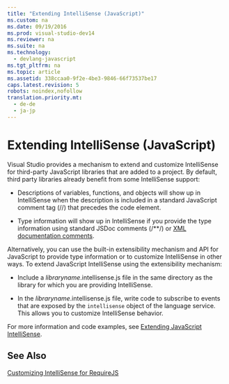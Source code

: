 ```yaml
---
title: "Extending IntelliSense (JavaScript)"
ms.custom: na
ms.date: 09/19/2016
ms.prod: visual-studio-dev14
ms.reviewer: na
ms.suite: na
ms.technology: 
  - devlang-javascript
ms.tgt_pltfrm: na
ms.topic: article
ms.assetid: 338ccaa0-9f2e-4be3-9846-66f73537be17
caps.latest.revision: 5
robots: noindex,nofollow
translation.priority.mt: 
  - de-de
  - ja-jp
---
```

# Extending IntelliSense (JavaScript)
Visual Studio provides a mechanism to extend and customize IntelliSense for third-party JavaScript libraries that are added to a project. By default, third party libraries already benefit from some IntelliSense support:  
  
-   Descriptions of variables, functions, and objects will show up in IntelliSense when the description is included in a standard JavaScript comment tag (//) that precedes the code element.  
  
-   Type information will show up in IntelliSense if you provide the type information using standard JSDoc comments (/**/) or [XML documentation comments](../vs140/XML-Documentation-Comments--JavaScript-.md).  
  
 Alternatively, you can use the built-in extensibility mechanism and API for JavaScript to provide type information or to customize IntelliSense in other ways. To extend JavaScript IntelliSense using the extensibility mechanism:  
  
-   Include a *libraryname*.intellisense.js file in the same directory as the library for which you are providing IntelliSense.  
  
-   In the *libraryname*.intellisense.js file, write code to subscribe to events that are exposed by the `intellisense` object of the language service. This allows you to customize IntelliSense behavior.  
  
 For more information and code examples, see [Extending JavaScript IntelliSense](../Topic/Extending%20JavaScript%20IntelliSense.md).  
  
## See Also  
 [Customizing IntelliSense for RequireJS](../vs140/Customizing-IntelliSense-for-RequireJS.md)